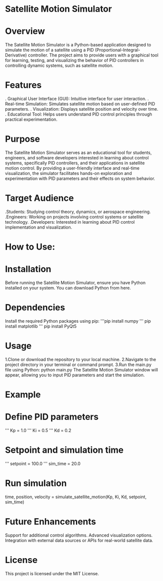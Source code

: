 # Satellite Motion Simulator

# Overview
The Satellite Motion Simulator is a Python-based application designed to simulate the motion of a satellite using a PID (Proportional-Integral-Derivative) controller. The project aims to provide users with a graphical tool for learning, testing, and visualizing the behavior of PID controllers in controlling dynamic systems, such as satellite motion.

# Features
. Graphical User Interface (GUI): Intuitive interface for user interaction.
. Real-time Simulation: Simulates satellite motion based on user-defined PID parameters.
. Visualization: Displays satellite position and velocity over time.
. Educational Tool: Helps users understand PID control principles through practical experimentation.

# Purpose
The Satellite Motion Simulator serves as an educational tool for students, engineers, and software developers interested in learning about control systems, specifically PID controllers, and their applications in satellite motion control. By providing a user-friendly interface and real-time visualization, the simulator facilitates hands-on exploration and experimentation with PID parameters and their effects on system behavior.

# Target Audience
.Students: Studying control theory, dynamics, or aerospace engineering.
.Engineers: Working on projects involving control systems or satellite technology.
.Developers: Interested in learning about PID control implementation and visualization.

# How to Use:

# Installation
Before running the Satellite Motion Simulator, ensure you have Python installed on your system. You can download Python from here.

# Dependencies
Install the required Python packages using pip:
'''pip install numpy 
''' pip install matplotlib
''' pip install PyQt5

# Usage
1.Clone or download the repository to your local machine.
2.Navigate to the project directory in your terminal or command prompt.
3.Run the main.py file using Python:
python main.py
The Satellite Motion Simulator window will appear, allowing you to input PID parameters and start the simulation.

# Example
# Define PID parameters
''' Kp = 1.0
''' Ki = 0.5
''' Kd = 0.2

# Setpoint and simulation time
''' setpoint = 100.0
''' sim_time = 20.0


# Run simulation
time, position, velocity = simulate_satellite_motion(Kp, Ki, Kd, setpoint, sim_time)


# Future Enhancements
Support for additional control algorithms.
Advanced visualization options.
Integration with external data sources or APIs for real-world satellite data.

# License
This project is licensed under the MIT License.
